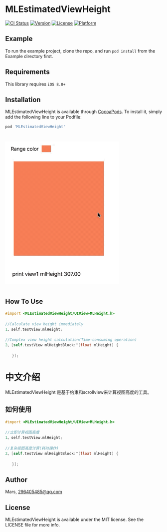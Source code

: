 # MLEstimatedViewHeight

[![CI Status](https://img.shields.io/travis/Mars/MLEstimatedViewHeight.svg?style=flat)](https://travis-ci.org/Mars/MLEstimatedViewHeight)
[![Version](https://img.shields.io/cocoapods/v/MLEstimatedViewHeight.svg?style=flat)](https://cocoapods.org/pods/MLEstimatedViewHeight)
[![License](https://img.shields.io/cocoapods/l/MLEstimatedViewHeight.svg?style=flat)](https://cocoapods.org/pods/MLEstimatedViewHeight)
[![Platform](https://img.shields.io/cocoapods/p/MLEstimatedViewHeight.svg?style=flat)](https://cocoapods.org/pods/MLEstimatedViewHeight)

## Example

To run the example project, clone the repo, and run `pod install` from the Example directory first.

## Requirements

This library requires `iOS 8.0+`

## Installation

MLEstimatedViewHeight is available through [CocoaPods](https://cocoapods.org). To install
it, simply add the following line to your Podfile:

```ruby
pod 'MLEstimatedViewHeight'
```

#

![演示](https://github.com/Mars116/MLEstimatedViewHeight/blob/master/ShowMLEstimatedViewHeight.gif)
#

## How To Use

```objective-c
#import <MLEstimatedViewHeight/UIView+MLHeight.h>

//Calculate view height immediately
1、self.testView.mlHeight;

//Complex view height calculation(Time-consuming operation)
2、[self.testView mlHeightBlock:^(float mlHeight) {

   }];
```



中文介绍
==============

MLEstimatedViewHeight 是基于约束和scrollview来计算视图高度的工具。


## 如何使用

```objective-c
#import <MLEstimatedViewHeight/UIView+MLHeight.h>

//立即计算视图高度
1、self.testView.mlHeight;

//复杂视图高度计算(耗时操作)
2、[self.testView mlHeightBlock:^(float mlHeight) {

   }];
```


## Author

Mars, 296405485@qq.com

## License

MLEstimatedViewHeight is available under the MIT license. See the LICENSE file for more info.
